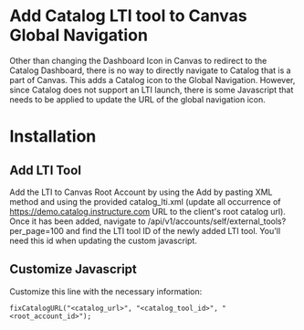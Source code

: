 # Add Catalog LTI tool to Canvas Global Navigation
Other than changing the Dashboard Icon in Canvas to redirect to the Catalog Dashboard, there is no way to directly navigate to Catalog that is a part of Canvas. This adds a Catalog icon to the Global Navigation. However, since Catalog does not support an LTI launch, there is some Javascript that needs to be applied to update the URL of the global navigation icon.

# Installation
## Add LTI Tool
Add the LTI to Canvas Root Account by using the Add by pasting XML method and using the provided catalog_lti.xml (update all occurrence of https://demo.catalog.instructure.com URL to the client's root catalog url). Once it has been added, navigate to <canvas-domain>/api/v1/accounts/self/external_tools?per_page=100 and find the LTI tool ID of the newly added LTI tool. You'll need this id when updating the custom javascript.

## Customize Javascript
Customize this line with the necessary information:
```
fixCatalogURL("<catalog_url>", "<catalog_tool_id>", "<root_account_id>");
``` 


